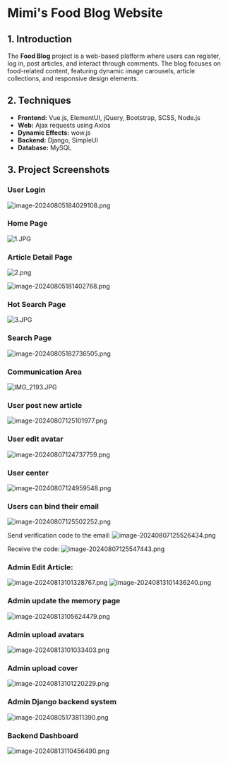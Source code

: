# Mimi's Food Blog Website

## 1. Introduction

The **Food Blog** project is a web-based platform where users can register, log in, post articles, and interact through comments. The blog focuses on food-related content, featuring dynamic image carousels, article collections, and responsive design elements.

## 2. Techniques

- **Frontend:** Vue.js, ElementUI, jQuery, Bootstrap, SCSS, Node.js
- **Web:** Ajax requests using Axios
- **Dynamic Effects:** wow.js
- **Backend:** Django, SimpleUI
- **Database:** MySQL

## 3. Project Screenshots

### User Login
![image-202408051![](/Users/meiwei/Desktop/project/BlogProject/blog_01/screenshots/1.png)84029108.png](..%2F..%2F..%2F..%2FLibrary%2FApplication%20Support%2Ftypora-user-images%2Fimage-20240805184029108.png)

### Home Page
![1.JPG](..%2F..%2F..%2F%E6%88%AA%E5%9B%BE%2F1.JPG)

### Article Detail Page
![2.png](..%2F..%2F..%2F%E6%88%AA%E5%9B%BE%2F2.png)

![image-20240805181402768.png](..%2F..%2F..%2F..%2FLibrary%2FApplication%20Support%2Ftypora-user-images%2Fimage-20240805181402768.png)

### Hot Search Page
![3.JPG](..%2F..%2F..%2F%E6%88%AA%E5%9B%BE%2F3.JPG)

### Search Page
![image-20240805182736505.png](..%2F..%2F..%2F..%2FLibrary%2FApplication%20Support%2Ftypora-user-images%2Fimage-20240805182736505.png)

### Communication Area
![IMG_2193.JPG](..%2F..%2F..%2F..%2FDownloads%2FIMG_2193.JPG)

### User post new article
![image-20240807125101977.png](..%2F..%2F..%2F..%2FLibrary%2FApplication%20Support%2Ftypora-user-images%2Fimage-20240807125101977.png)

### User edit avatar
![image-20240807124737759.png](..%2F..%2F..%2F..%2FLibrary%2FApplication%20Support%2Ftypora-user-images%2Fimage-20240807124737759.png)

### User center
![image-20240807124959548.png](..%2F..%2F..%2F..%2FLibrary%2FApplication%20Support%2Ftypora-user-images%2Fimage-20240807124959548.png)

### Users can bind their email
![image-20240807125502252.png](..%2F..%2F..%2F..%2FLibrary%2FApplication%20Support%2Ftypora-user-images%2Fimage-20240807125502252.png)

Send verification code to the email:
![image-20240807125526434.png](..%2F..%2F..%2F..%2FLibrary%2FApplication%20Support%2Ftypora-user-images%2Fimage-20240807125526434.png)

Receive the code:
![image-20240807125547443.png](..%2F..%2F..%2F..%2FLibrary%2FApplication%20Support%2Ftypora-user-images%2Fimage-20240807125547443.png)

### Admin Edit Article:
![image-20240813101328767.png](..%2F..%2F..%2F..%2FLibrary%2FApplication%20Support%2Ftypora-user-images%2Fimage-20240813101328767.png)
![image-20240813101436240.png](..%2F..%2F..%2F..%2FLibrary%2FApplication%20Support%2Ftypora-user-images%2Fimage-20240813101436240.png)

### Admin update the memory page
![image-20240813105624479.png](..%2F..%2F..%2F..%2FLibrary%2FApplication%20Support%2Ftypora-user-images%2Fimage-20240813105624479.png)

### Admin upload avatars
![image-20240813101033403.png](..%2F..%2F..%2F..%2FLibrary%2FApplication%20Support%2Ftypora-user-images%2Fimage-20240813101033403.png)

### Admin upload cover
![image-20240813101220229.png](..%2F..%2F..%2F..%2FLibrary%2FApplication%20Support%2Ftypora-user-images%2Fimage-20240813101220229.png)

### Admin Django backend system
![image-20240805173811390.png](..%2F..%2F..%2F..%2FLibrary%2FApplication%20Support%2Ftypora-user-images%2Fimage-20240805173811390.png)

### Backend Dashboard
![image-20240813110456490.png](..%2F..%2F..%2F..%2FLibrary%2FApplication%20Support%2Ftypora-user-images%2Fimage-20240813110456490.png)
